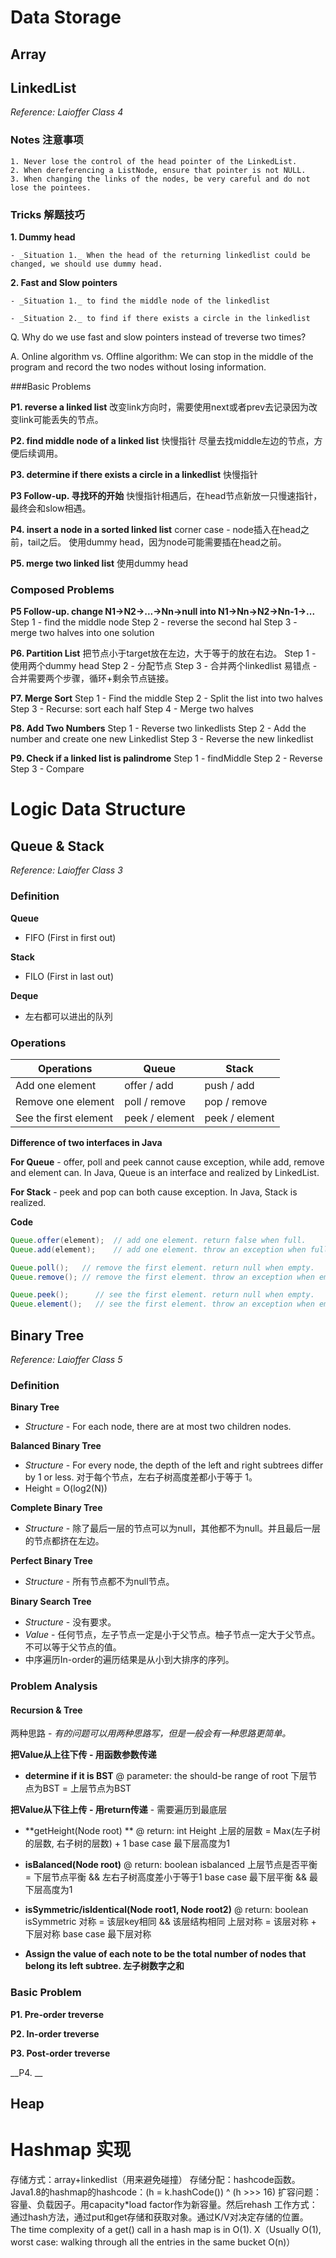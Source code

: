 <extoc></extoc>

# Data Storage

## Array


## LinkedList
_Reference: Laioffer Class 4_

### Notes 注意事项

    1. Never lose the control of the head pointer of the LinkedList.
    2. When dereferencing a ListNode, ensure that pointer is not NULL.
    3. When changing the links of the nodes, be very careful and do not lose the pointees.


### Tricks 解题技巧

__1. Dummy head__

    - _Situation 1._ When the head of the returning linkedlist could be changed, we should use dummy head.

__2. Fast and Slow pointers__

    - _Situation 1._ to find the middle node of the linkedlist

    - _Situation 2._ to find if there exists a circle in the linkedlist

Q. Why do we use fast and slow pointers instead of treverse two times?

A. Online algorithm vs. Offline algorithm: We can stop in the middle of the program and record the two nodes without losing information.


###Basic Problems

__P1. reverse a linked list__
改变link方向时，需要使用next或者prev去记录因为改变link可能丢失的节点。

__P2. find middle node of a linked list__
快慢指针
尽量去找middle左边的节点，方便后续调用。

__P3. determine if there exists a circle in a linkedlist__
快慢指针

__P3 Follow-up. 寻找环的开始__
快慢指针相遇后，在head节点新放一只慢速指针，最终会和slow相遇。

__P4. insert a node in a sorted linked list__
corner case - node插入在head之前，tail之后。
使用dummy head，因为node可能需要插在head之前。

__P5. merge two linked list__
使用dummy head


### Composed Problems

__P5 Follow-up. change N1->N2->...->Nn->null into N1->Nn->N2->Nn-1->...__
Step 1 - find the middle node
Step 2 - reverse the second hal
Step 3 - merge two halves into one solution

__P6. Partition List__
把节点小于target放在左边，大于等于的放在右边。
Step 1 - 使用两个dummy head
Step 2 - 分配节点
Step 3 - 合并两个linkedlist
易错点 - 合并需要两个步骤，循环+剩余节点链接。

__P7. Merge Sort__
Step 1 - Find the middle
Step 2 - Split the list into two halves
Step 3 - Recurse: sort each half
Step 4 - Merge two halves

__P8. Add Two Numbers__
Step 1 - Reverse two linkedlists
Step 2 - Add the number and create one new Linkedlist
Step 3 - Reverse the new linkedlist

__P9. Check if a linked list is palindrome__
Step 1 - findMiddle
Step 2 - Reverse
Step 3 - Compare


# Logic Data Structure

## Queue & Stack
_Reference: Laioffer Class 3_

### Definition

**Queue**
- FIFO (First in first out)

**Stack**
- FILO (First in last out)

**Deque**
- 左右都可以进出的队列

### Operations
|    Operations    |    Queue      |    Stack    |
|       ----       |     ----      |     ----    |
| Add one element  |   offer / add   |    push / add |
| Remove one element | poll / remove | pop / remove  |
|See the first element| peek / element| peek / element|


**Difference of two interfaces in Java**

**For Queue** - offer, poll and peek cannot cause exception, while add, remove and element can.
In Java, Queue is an interface and realized by LinkedList.

**For Stack** - peek and pop can both cause exception.
In Java, Stack is realized.

**Code**
```java
Queue.offer(element);  // add one element. return false when full.
Queue.add(element);    // add one element. throw an exception when full.

Queue.poll();   // remove the first element. return null when empty.
Queue.remove(); // remove the first element. throw an exception when empty.

Queue.peek();      // see the first element. return null when empty.
Queue.element();   // see the first element. throw an exception when empty.
```


## Binary Tree
_Reference: Laioffer Class 5_

### Definition

**Binary Tree**
- _Structure_ - For each node, there are at most two children nodes.

**Balanced Binary Tree**
- _Structure_ - For every node, the depth of the left and right subtrees differ by 1 or less. 对于每个节点，左右子树高度差都小于等于 1。
- Height = O(log2(N))

**Complete Binary Tree**
- _Structure_ - 除了最后一层的节点可以为null，其他都不为null。并且最后一层的节点都挤在左边。

**Perfect Binary Tree**
- _Structure_ - 所有节点都不为null节点。

**Binary Search Tree**
- _Structure_ - 没有要求。
- _Value_ - 任何节点，左子节点一定是小于父节点。柚子节点一定大于父节点。不可以等于父节点的值。
- 中序遍历In-order的遍历结果是从小到大排序的序列。

### Problem Analysis

#### Recursion & Tree

两种思路 - _有的问题可以用两种思路写，但是一般会有一种思路更简单。_

**把Value从上往下传 - 用函数参数传递**
- **determine if it is BST**
    @ parameter: the should-be range of root
    下层节点为BST = 上层节点为BST

**把Value从下往上传 - 用return传递** - 需要遍历到最底层
- **getHeight(Node root) **
    @ return: int Height
    上层的层数 = Max(左子树的层数, 右子树的层数) + 1
    base case 最下层高度为1
    
- **isBalanced(Node root)**
    @ return: boolean isbalanced
    上层节点是否平衡 = 下层节点平衡 && 左右子树高度差小于等于1
    base case 最下层平衡 && 最下层高度为1
    
- **isSymmetric/isIdentical(Node root1, Node root2)**
    @ return: boolean isSymmetric
    对称 = 该层key相同 && 该层结构相同
    上层对称 = 该层对称 + 下层对称
    base case 最下层对称
    
- **Assign the value of each note to be the total number of nodes that belong its left subtree. 左子树数字之和**


### Basic Problem
__P1. Pre-order treverse__

__P2. In-order treverse__

__P3. Post-order treverse__

__P4. __


## Heap

# Hashmap 实现
存储方式：array+linkedlist（用来避免碰撞）
存储分配：hashcode函数。Java1.8的hashmap的hashcode：(h = k.hashCode()) ^ (h >>> 16)
扩容问题：容量、负载因子。用capacity*load factor作为新容量。然后rehash
工作方式：通过hash方法，通过put和get存储和获取对象。通过K/V对决定存储的位置。
The time complexity of a get() call in a hash map is in O(1). X（Usually O(1), worst case: walking through all the entries in the same bucket O(n)）
